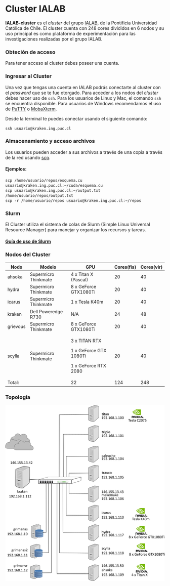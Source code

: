 # Cluster IALAB


**IALAB-cluster** es el *cluster* del grupo [IALAB](https://ialab.ing.puc.cl), de la Pontificia Universidad Católica de Chile.
El cluster cuenta con 248 cores divididos en 6 nodos y su uso principal es como plataforma de experimentación para las investigaciones
realizadas por el grupo IALAB.



### Obteción de acceso

Para tener acceso al cluster debes poseer una cuenta.

### Ingresar al Cluster

Una vez que tengas una cuenta en IALAB podrás conectarte al cluster con el _password_ que se te fue otorgado. Para acceder a los nodos del _cluster_ debes hacer uso de `ssh`. Para los usuarios de Linux y Mac, el comando `ssh` se encuentra disponible. Para usuarios de Windows recomendamos el uso de [PuTTY](https://www.chiark.greenend.org.uk/~sgtatham/putty/latest.html) o [MobaXterm](https://mobaxterm.mobatek.net/).

Desde la terminal te puedes conectar usando el siguiente comando:

```
ssh usuario@kraken.ing.puc.cl
```


### Almacenamiento y acceso archivos

Los usuarios pueden acceder a sus archivos a través de una copia a través de la red usando [scp](https://linux.die.net/man/1/scp).


#### Ejemplos:
```
scp /home/usuario/repos/esquema.cu usuario@kraken.ing.puc.cl:~/cuda/esquema.cu
scp usuario@kraken.ing.puc.cl:~/output.txt /home/usuario/repos/output.txt
scp -r /home/usuario/repos usuario@kraken.ing.puc.cl:~/repos
```

### Slurm

El Cluster utiliza el sistema de colas de Slurm (Simple Linux Universal Resource Manager) para manejar y organizar los recursos y tareas.
#### [Guía de uso de Slurm](/doc/slurm_guide.md)

### Nodos del Cluster

| Nodo     | Modelo                | GPU                   | Cores(fis) | Cores(vir) |
| -------- | --------------------- | --------------------- | ---------- | ---------- |
| ahsoka   | Supermicro Thinkmate  | 4 x Titan X (Pascal)  |  20        |  40        |
| hydra    | Supermicro Thinkmate  | 8 x GeForce GTX1080Ti |  20        |  40        |
| icarus   | Supermicro Thinkmate  | 1 x Tesla K40m        |  20        |  40        | 
| kraken   | Dell Poweredge R730   | N/A                   |  24        |  48        |
| grievous | Supermicro Thinkmate  | 8 x GeForce GTX1080Ti |  20        |  40        | 
| scylla   | Supermicro Thinkmate  |<p>3 x TITAN RTX<p>1 x GeForce GTX 1080Ti<p>1 x GeForce RTX 2080 |  20        |  40        |
| Total:   |                       | 22                    | 124        | 248        |

### Topología
![Topología](/doc/ialabtopology.png)



